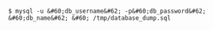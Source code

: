 <!-- layout:code post: 1970-09-26-manage-backups_mysql-database -->

```

$ mysql -u &#60;db_username&#62; -p&#60;db_password&#62; &#60;db_name&#62; &#60; /tmp/database_dump.sql

```
